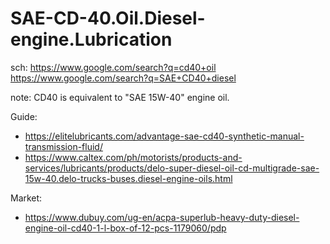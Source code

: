 # SAE-CD-40.Oil.Diesel-engine.Lubrication
sch: https://www.google.com/search?q=cd40+oil https://www.google.com/search?q=SAE+CD40+diesel

note: CD40 is equivalent to "SAE 15W-40" engine oil.

Guide:
- https://elitelubricants.com/advantage-sae-cd40-synthetic-manual-transmission-fluid/
- https://www.caltex.com/ph/motorists/products-and-services/lubricants/products/delo-super-diesel-oil-cd-multigrade-sae-15w-40.delo-trucks-buses.diesel-engine-oils.html

Market:
- https://www.dubuy.com/ug-en/acpa-superlub-heavy-duty-diesel-engine-oil-cd40-1-l-box-of-12-pcs-1179060/pdp
